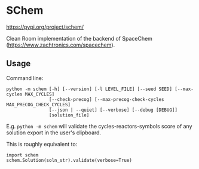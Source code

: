 # SChem

https://pypi.org/project/schem/

Clean Room implementation of the backend of SpaceChem (https://www.zachtronics.com/spacechem).

## Usage

Command line:
```
python -m schem [-h] [--version] [-l LEVEL_FILE] [--seed SEED] [--max-cycles MAX_CYCLES]
                [--check-precog] [--max-precog-check-cycles MAX_PRECOG_CHECK_CYCLES]
                [--json | --quiet] [--verbose] [--debug [DEBUG]]
                [solution_file]
```

E.g. `python -m schem` will validate the cycles-reactors-symbols score of any solution export in the user's clipboard.

This is roughly equivalent to:
```
import schem
schem.Solution(soln_str).validate(verbose=True)
```

